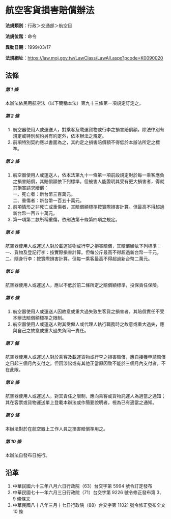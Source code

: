 # 航空客貨損害賠償辦法




**法規類別**：行政＞交通部＞航空目

**法規位階**：命令

**異動日期**：1999/03/17  

**法規網址**：https://law.moj.gov.tw/LawClass/LawAll.aspx?pcode=K0090020



## 法條
##### 第 1 條
本辦法依民用航空法（以下簡稱本法）第九十三條第一項規定訂定之。

##### 第 2 條
1. 航空器使用人或運送人，對乘客及載運貨物或行李之損害賠償額，除法律別有規定或特別契約另有約定外，依本辦法之規定。
1. 前項特別契約應以書面為之，其約定之損害賠償額不得低於本辦法所定之標準。

##### 第 3 條
1. 航空器使用人或運送人，依本法第九十一條第一項前段規定對於每一乘客應負之損害賠償，其賠償額依下列標準。但被害人能證明其受有更大損害者，得就其損害請求賠償：  
一、死亡者：新台幣三百萬元。  
二、重傷者：新台幣一百五十萬元。
1. 前項情形之非死亡或重傷者，其賠償額標準按實際損害計算。但最高不得超過新台幣一百五十萬元。
1. 第一項第二款所稱重傷，依刑法第十條第四項之規定。

##### 第 4 條
航空器使用人或運送人對於載運貨物或行李之損害賠償，其賠償額依下列標準：  
一、貨物及登記行李：按實際損害計算。但每公斤最高不得超過新台幣一千元。  
二、隨身行李：按實際損害計算。但每一乘客最高不得超過新台幣二萬元。

##### 第 5 條
航空器使用人或運送人，應以不低於前二條所定之賠償額標準，投保責任保險。

##### 第 6 條
1. 航空器使用人或運送人因故意或重大過失致生客貨之損害者，其賠償責任不受本辦法賠償額標準之限制。
1. 航空器使用人或運送人對其受僱人或代理人執行職務時之故意或重大過失，應與自己之故意或重大過失負同一責任。

##### 第 7 條
航空器使用人或運送人對於乘客及載運貨物或行李之損害賠償，應自接獲申請賠償之日起三個月內支付之。但因涉訟或有其他正當原因致不能於三個月內支付者，不在此限。

##### 第 8 條
航空器使用人或運送人，對其責任之限制，應向乘客或貨物託運人為適當之通知；其在客票或貨物運送單上登載本辦法或作簡要說明者，視為已有適當之通知。

##### 第 9 條
本辦法對於在航空器上工作人員之損害賠償準用之。

##### 第 10 條
本辦法自發布日施行。

## 沿革
1. 中華民國六十三年八月六日行政院（63）台交字第 5994 號令訂定發布
1. 中華民國七十一年六月三日行政院（71）台交字第 9226 號令修正發布第 3、9 條條文
1. 中華民國八十八年三月十七日行政院（88）台交字第 11021  號令修正發布全文 10 條
